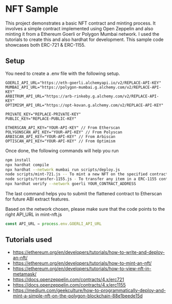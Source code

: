 # NFT Sample

This project demonstrates a basic NFT contract and minting process. It involves a simple contract implemented using Open Zeppelin and also minting it from a Ethereum Goerli or Polygon Mumbai network. I used the tutorials to create this and also hardhat for development. This sample code showcases both ERC-721 & ERC-1155.

## Setup

You need to create a .env file with the following setup.

```text
GOERLI_API_URL="https://eth-goerli.alchemyapi.io/v2/REPLACE-API-KEY"
MUMBAI_API_URL="https://polygon-mumbai.g.alchemy.com/v2/REPLACE-API-KEY"
ARBITRUM_API_URL="https://arb-rinkeby.g.alchemy.com/v2/REPLACE-API-KEY"
OPTIMISM_API_URL="https://opt-kovan.g.alchemy.com/v2/REPLACE-API-KEY"

PRIVATE_KEY="REPLACE-PRIVATE-KEY"
PUBLIC_KEY="REPLACE-PUBLIC-KEY"

ETHERSCAN_API_KEY="YOUR-API-KEY" // From Etherscan
POLYGONSCAN_API_KEY="YOUR-API-KEY" // From Polyscan
ARBISCAN_API_KEY="YOUR-API-KEY" // From Arbiscan
OPTISCAN_API_KEY="YOUR-API-KEY" // From Optimism
```

Once done, the following commands will help you run

```bash
npm install
npx hardhat compile
npx hardhat --network mumbai run scripts/deploy.js
node scripts/mint-721.js -- To mint a new NFT on the specified contract
node scripts/transfer-1155.js - To transfer any item in a ERC-1155 contract
npx hardhat verify --network goerli YOUR_CONTRACT_ADDRESS
```

The last command helps you to submit the flattened contract to Etherscan for future ABI extract features.

Based on the network chosen, please make sure that the code points to the right API_URL in mint-nft.js

```js
const API_URL = process.env.GOERLI_API_URL
```

## Tutorials used

* <https://ethereum.org/en/developers/tutorials/how-to-write-and-deploy-an-nft/>
* <https://ethereum.org/en/developers/tutorials/how-to-mint-an-nft/>
* <https://ethereum.org/en/developers/tutorials/how-to-view-nft-in-metamask/>
* <https://docs.openzeppelin.com/contracts/4.x/erc721>
* <https://docs.openzeppelin.com/contracts/4.x/erc1155>
* <https://medium.com/geekculture/how-to-programmatically-deploy-and-mint-a-simple-nft-on-the-polygon-blockchain-88e1beede15d>
